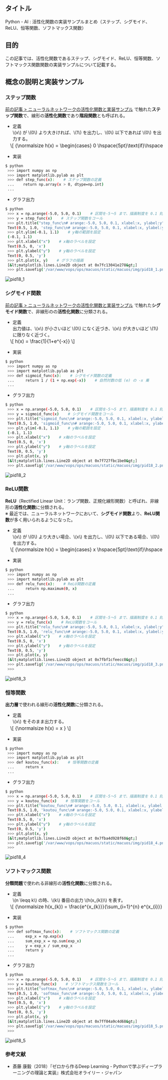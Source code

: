 ## タイトル
Python - AI : 活性化関数の実装サンプルまとめ（ステップ、シグモイド、ReLU、恒等関数、ソフトマックス関数）

## 目的
この記事では、活性化関数であるステップ、シグモイド、ReLU、恒等関数、ソフトマックス関数関数の実装サンプルについて記載する。

## 概念の説明と実装サンプル
### ステップ関数
[前の記事 > ニューラルネットワークの活性化関数と実装サンプル](https://sigma-se.com/detail/17/) で触れた**ステップ関数**で、線形の**活性化関数**であり**階段関数**とも呼ばれる。

- 定義<br>
\\(x\\) が \\(0\\) より大きければ、\\(1\\) を出力し、\\(0\\) 以下であれば \\(0\\) を出力する。
<div style="display: flex; margin-left: 1rem; font-size: 1.1em; margin-top: -0.75em; overflow-x: auto; white-space: nowrap;">
\[
{\normalsize
h(x) =
\begin{cases}
0 \hspace{5pt}\text{if}\hspace{5pt}x \leqq 0 \\
1 \hspace{5pt}\text{if}\hspace{5pt}x > 0
\end{cases}
}
\]
</div>

- 実装
```bash
$ python
 >>> import numpy as np
 >>> import matplotlib.pylab as plt
 >>> def step_func(x):    # ステップ関数の定義
 ...    return np.array(x > 0, dtype=np.int)
 ...
```

- グラフ出力
```bash
$ python
 >>> x = np.arange(-5.0, 5.0, 0.1)    # 区間を-5～5 まで、描画制度を 0.1 刻みに設定
 >>> y = step_func(x)    # ステップ関数をコール
 >>> plt.title("step_func\n# arange:-5.0, 5.0, 0.1, xlabel:x, ylabel:y")    # グラフタイトルを設定
 Text(0.5, 1.0, 'step_func\n# arange:-5.0, 5.0, 0.1, xlabel:x, ylabel:y')
 >>> plt.ylim(-0.1, 1.1)    # y軸の範囲を設定
 (-0.1, 1.1)
 >>> plt.xlabel("x")    # x軸のラベルを設定
 Text(0.5, 0, 'x')
 >>> plt.ylabel("y")    # y軸のラベルを設定
 Text(0, 0.5, 'y')
 >>> plt.plot(x, y)    # グラフの描画
 [&lt;matplotlib.lines.Line2D object at 0x7fc13041e278&gt;]
 >>> plt.savefig('/var/www/vops/ops/macuos/static/macuos/img/pid18_1.png'))    # グラフの出力
```
![pid18_1](/static/tblog/img/pid18_1.png)

### シグモイド関数
[前の記事 > ニューラルネットワークの活性化関数と実装サンプル](https://sigma-se.com/detail/17/) で触れた**シグモイド関数**で、非線形のの**活性化関数**に分類される。

- 定義<br>
出力値は、\\(x\\) が小さいほど \\(0\\) になく近づき、\\(x\\) が大きいほど \\(1\\) に限りなく近づく。
<div style="display: flex; margin-left: 1rem; font-size: 1.1em; margin-top: -0.75em; overflow-x: auto; white-space: nowrap;">
\[
h(x) = \frac{1}{1+e^{-x}}
\]
</div>

- 実装
```bash
$ python
 >>> import numpy as np
 >>> import matplotlib.pylab as plt
 >>> def sigmoid_func(x):    # シグモイド関数の定義
 ...     return 1 / (1 + np.exp(-x))    # 自然対数の低 (e) の -x 乗
 ...
```

- グラフ出力
```bash
$ python
 >>> x = np.arange(-5.0, 5.0, 0.1)    # 区間を-5～5 まで、描画制度を 0.1 刻みに設定
 >>> y = sigmoid_func(x)    # シグモイド関数をコール
 >>> plt.title("sigmoid_func\n# arange:-5.0, 5.0, 0.1, xlabel:x, ylabel:y")    # グラフタイトルを設定
 Text(0.5, 1.0, 'sigmoid_func\n# arange:-5.0, 5.0, 0.1, xlabel:x, ylabel:y')
 >>> plt.ylim(-0.1, 1.1)    # y軸の範囲を設定
 (-0.1, 1.1)
 >>> plt.xlabel("x")    # x軸のラベルを設定
 Text(0.5, 0, 'x')
 >>> plt.ylabel("y")    # y軸のラベルを設定
 Text(0, 0.5, 'y')
 >>> plt.plot(x, y)
 [&lt;matplotlib.lines.Line2D object at 0x7f727fbc1be0&gt;]
 >>> plt.savefig('/var/www/vops/ops/macuos/static/macuos/img/pid18_2.png')    # グラフの出力
```
![pid18_2](/static/tblog/img/pid18_2.png)


### ReLU関数
**ReLU**（Rectified Linear Unit：ランプ関数、正規化線形関数）と呼ばれ、非線形の**活性化関数**に分類される。<br>
※ 最近では、ニューラルネットワークにおいて、**シグモイド関数**より、**ReLU関数**が多く用いられるようになった。<br>

- 定義<br>
\\(x\\) が \\(0\\) より大きい場合、\\(x\\) を出力し、\\(0\\) 以下である場合、\\(0\\) を出力する。
<div style="display: flex; margin-left: 1rem; font-size: 1.1em; margin-top: -0.75em; overflow-x: auto; white-space: nowrap;">
\[
{\normalsize
h(x) =
\begin{cases}
x \hspace{5pt}\text{if}\hspace{5pt}x > 0 \\
0 \hspace{5pt}\text{if}\hspace{5pt}x \leqq 0
\end{cases}
}
\]
</div>

- 実装
```bash
$ python
 >>> import numpy as np
 >>> import matplotlib.pylab as plt
 >>> def relu_func(x):    # ReLU関数の定義
 ...     return np.maximum(0, x)
 ...
```

- グラフ出力
```bash
$ python
 >>> x = np.arange(-5.0, 5.0, 0.1)    # 区間を-5～5 まで、描画制度を 0.1 刻みに設定
 >>> y = relu_func(x)    # ReLU関数をコール
 >>> plt.title("relu_func\n# arange:-5.0, 5.0, 0.1, xlabel:x, ylabel:y")    # グラフタイトルを設定
 Text(0.5, 1.0, 'relu_func\n# arange:-5.0, 5.0, 0.1, xlabel:x, ylabel:y')
 >>> plt.xlabel("x")    # x軸のラベルを設定
 Text(0.5, 0, 'x')
 >>> plt.ylabel("y")    # y軸のラベルを設定
 Text(0, 0.5, 'y')
 >>> plt.plot(x, y)
 [&lt;matplotlib.lines.Line2D object at 0x7fbf1cfeecc0&gt;]
 >>> plt.savefig('/var/www/vops/ops/macuos/static/macuos/img/pid18_3.png')
 >>>
```
![pid18_3](/static/tblog/img/pid18_3.png)

### 恒等関数
**出力層**で使われる線形の**活性化関数**に分類される。

- 定義<br>
\\(x\\) をそのまま出力する。
<div style="display: flex; margin-left: 1rem; font-size: 1.1em; margin-top: -0.75em; overflow-x: auto; white-space: nowrap;">
\[
{\normalsize
h(x) = x
}
\]
</div>


- 実装
```bash
$ python
 >>> import numpy as np
 >>> import matplotlib.pylab as plt
 >>> def koutou_func(x):    # 恒等関数の定義
 ...     return x
 ...
```

- グラフ出力
```bash
$ python
 >>> x = np.arange(-5.0, 5.0, 0.1)    # 区間を-5～5 まで、描画制度を 0.1 刻みに設定
 >>> y = koutou_func(x)    # 恒等関数をコール
 >>> plt.title("koutou_func\n# arange:-5.0, 5.0, 0.1, xlabel:x, ylabel:y")    # グラフタイトルを設定
 Text(0.5, 1.0, 'koutou_func\n# arange:-5.0, 5.0, 0.1, xlabel:x, ylabel:y')
 >>> plt.xlabel("x")    # x軸のラベルを設定
 Text(0.5, 0, 'x')
 >>> plt.ylabel("y")    # y軸のラベルを設定
 Text(0, 0.5, 'y')
 >>> plt.plot(x, y)
 [&lt;matplotlib.lines.Line2D object at 0x7fba4d928f60&gt;]
 >>> plt.savefig('/var/www/vops/ops/macuos/static/macuos/img/pid18_4.png')
 >>>

```
![pid18_4](/static/tblog/img/pid18_4.png)

### ソフトマックス関数
**分類問題**で使われる非線形の**活性化関数**に分類される。

- 定義<br>
\\(n \leqq k\\) の時、\\(k\\) 番目の出力 \\(h(x_{k})\\) を表す。
<div style="display: flex; margin-left: 1rem; font-size: 1.1em; margin-top: -0.75em; overflow-x: auto; white-space: nowrap;">
\[
{\normalsize
h(x_{k}) = \frac{e^{x_{k}}}{\sum_{i=1}^{n} e^{x_{i}}}
}
\]
</div>

- 実装
```bash
$ python
 >>> def softmax_func(x):    # ソフトマックス関数の定義
 ...     exp_x = np.exp(x)
 ...     sum_exp_x = np.sum(exp_x)
 ...     y = exp_x / sum_exp_x
 ...     return y
 ...    
```

- グラフ出力
```bash
$ python
 >>> x = np.arange(-5.0, 5.0, 0.1)    # 区間を-5～5 まで、描画制度を 0.1 刻みに設定
 >>> y = koutou_func(x)    # ソフトマックス関数をコール
 >>> plt.title("softmax_func\n# arange:-5.0, 5.0, 0.1, xlabel:x, ylabel:y")    # グラフタイトルを設定
 Text(0.5, 1.0, 'softmax_func\n# arange:-5.0, 5.0, 0.1, xlabel:x, ylabel:y')
 >>> plt.xlabel("x")    # x軸のラベルを設定
 Text(0.5, 0, 'x')
 >>> plt.ylabel("y")    # y軸のラベルを設定
 Text(0, 0.5, 'y')
 >>> plt.plot(x, y)
 [&lt;matplotlib.lines.Line2D object at 0x7ff04a9c4d68&gt;]
 >>> plt.savefig('/var/www/vops/ops/macuos/static/macuos/img/pid18_5.png')
 >>>
```
![pid18_5](/static/tblog/img/pid18_5.png)

### 参考文献
- 斎藤 康毅（2018）『ゼロから作るDeep Learning - Pythonで学ぶディープラーニングの理論と実装』株式会社オライリー・ジャパン
